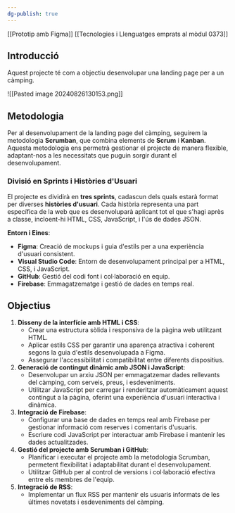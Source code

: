 ```yaml
---
dg-publish: true
---
```

[[Prototip amb Figma]] [[Tecnologies i Llenguatges emprats al mòdul 0373]]

## Introducció

Aquest projecte té com a objectiu desenvolupar una landing page per a un càmping.

![[Pasted image 20240826130153.png]]
## Metodologia

Per al desenvolupament de la landing page del càmping, seguirem la metodologia **Scrumban**, que combina elements de **Scrum** i **Kanban**. Aquesta metodologia ens permetrà gestionar el projecte de manera flexible, adaptant-nos a les necessitats que puguin sorgir durant el desenvolupament.
### Divisió en Sprints i Històries d'Usuari

El projecte es dividirà en **tres sprints**, cadascun dels quals estarà format per diverses **històries d'usuari**. Cada història representa una part específica de la web que es desenvoluparà aplicant tot el que s'hagi après a classe, incloent-hi HTML, CSS, JavaScript, i l'ús de dades JSON.

**Entorn i Eines**:

- **Figma**: Creació de mockups i guia d'estils per a una experiència d'usuari consistent.
- **Visual Studio Code**: Entorn de desenvolupament principal per a HTML, CSS, i JavaScript.
- **GitHub**: Gestió del codi font i col·laboració en equip.
- **Firebase**: Emmagatzematge i gestió de dades en temps real.

## Objectius

1. **Disseny de la interfície amb HTML i CSS**:
    - Crear una estructura sòlida i responsiva de la pàgina web utilitzant HTML.
    - Aplicar estils CSS per garantir una aparença atractiva i coherent segons la guia d'estils desenvolupada a Figma.
    - Assegurar l'accessibilitat i compatibilitat entre diferents dispositius.
2. **Generació de contingut dinàmic amb JSON i JavaScript**:
    - Desenvolupar un arxiu JSON per emmagatzemar dades rellevants del càmping, com serveis, preus, i esdeveniments.
    - Utilitzar JavaScript per carregar i renderitzar automàticament aquest contingut a la pàgina, oferint una experiència d'usuari interactiva i dinàmica.
3. **Integració de Firebase**:
    - Configurar una base de dades en temps real amb Firebase per gestionar informació com reserves i comentaris d'usuaris.
    - Escriure codi JavaScript per interactuar amb Firebase i mantenir les dades actualitzades.
4. **Gestió del projecte amb Scrumban i GitHub**:
    - Planificar i executar el projecte amb la metodologia Scrumban, permetent flexibilitat i adaptabilitat durant el desenvolupament.
    - Utilitzar GitHub per al control de versions i col·laboració efectiva entre els membres de l'equip.
5. **Integració de RSS**:
    - Implementar un flux RSS per mantenir els usuaris informats de les últimes novetats i esdeveniments del càmping.



 